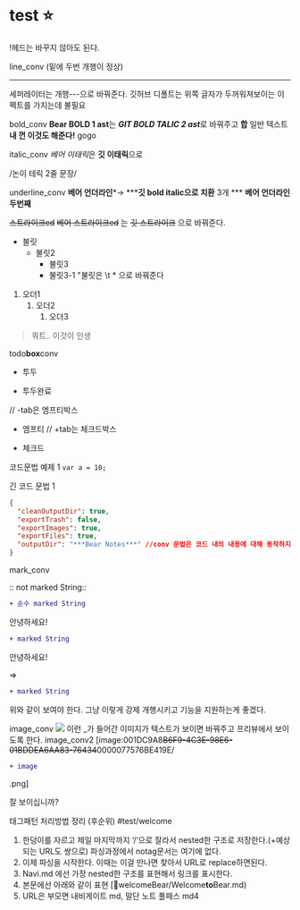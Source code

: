 # test ⭐️
!헤드는 바꾸지 않아도 된다.

line_conv (밑에 두번 개행이 정상)

---
세퍼레이터는 개행---으로 바꿔준다. 깃허브 디폴트는 위쪽 글자가 두꺼워져보이는 이펙트를 가지는데 불필요

bold_conv
**Bear BOLD 1 ast**는 ***GIT BOLD TALIC 2 ast***로 바꿔주고
**합** 일반 텍스트 **내 껀 이것도 해준다!** gogo

italic_conv
*베어 이태릭*은 **깃 이태릭**으로

/논이
테릭 2줄 문장/

underline_conv
****베어 언더라인*****→ *****깃 bold italic으로 치환** 3개 *** 
****베어 언더라인 두번째****

~~스트라이크ed~~
~~베어 스트라이크ed~~ 는  ~~깃 스트라이크~~ 으로 바꿔준다.

* 불릿
	* 불릿2
		* 불릿3
		* 불릿3-1
"불릿은 \t * 으로 바꿔준다

1. 오더1
	1. 오더2
		1. 오더3

> 쿼트.. 이것이 인생

todo****box****conv
- 투두
+ 투두완료

// -tab은 엠프티박스
- 엠프티
// +tab는 체크드박스
+ 체크드

코드문법 예제 1
`var a = 10;`

긴 코드 문법 1
```json
{
  "cleanOutputDir": true,
  "exportTrash": false,
  "exportImages": true,
  "exportFiles": true,
  "outputDir": "***Bear Notes***" //conv 문법은 코드 내의 내용에 대해 동작하지 않아야함
}
```

mark_conv

:: not marked String::

```diff
+ 순수 marked String
```


안녕하세요! 
```diff
+ marked String
```
 안녕하세요!

=>
```diff
+ marked String
```
위와 같이 보여야 한다. 그냥 이렇게 강제 개행시키고 기능을 지원하는게 좋겠다.

image_conv
![](BearImages/C9BC8F82-6A30-4165-B911-55C63AC4718E-76434-0000075928935A8B/Screen_Shot_2022-07-03_at_7.47.50.png)
이런 _가 들어간 이미지가 텍스트가 보이면 바꿔주고 프리뷰에서 보이도록 한다.
image_conv2
[image:001DC9A8~~B6F9-4C3E-98E6-01BDDEA6AA83-76434~~0000077576BE419E/
```diff
+ image
```
.png]

잘 보이십니까?

태그패턴 처리방법 정리 (후순위)
#test/welcome
1) 한덩이를 자르고 제일 마지막까지 ‘/‘으로 잘라서 nested한 구조로 저장한다.(+예상되는 URL도 쌍으로) 파싱과정에서 notag문서는 여기에 없다.
2) 이제 파싱을 시작한다. 이때는 이걸 만나면 찾아서 URL로 replace하면된다.
3) Navi.md 에선 가장 nested한 구조를 표현해서 링크를 표시한다.
4) 본문에선 아래와 같이 표현
[🔗welcomeBear/Welcome****to****Bear.md)
4) URL은 부모면 내비게이트 md, 말단 노트 풀패스 md4

<!-- {BearID:C026DB37-57BB-4D63-B26D-BF8F5AD21A84-67965-000005B4CA4ACA15} -->
